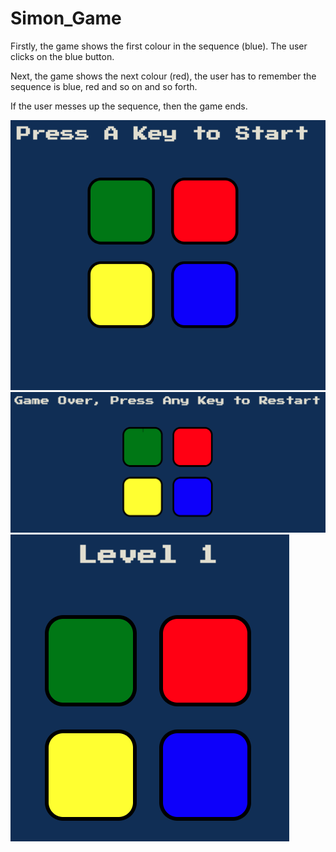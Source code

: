 # Simon_Game

Firstly, the game shows the first colour in the sequence (blue). The user clicks on the blue button.

Next, the game shows the next colour (red), the user has to remember the sequence is blue, red and so on and so forth.

If the user messes up the sequence, then the game ends.

![My Image](./Capture%20d%E2%80%99%C3%A9cran%202022-09-02%20%C3%A0%2011.05.57.png)
![My Image](./Capture%20d%E2%80%99%C3%A9cran%202022-09-02%20%C3%A0%2011.06.55.png)
![My Image](./Capture%20d%E2%80%99%C3%A9cran%202022-09-02%20%C3%A0%2011.06.27.png)
